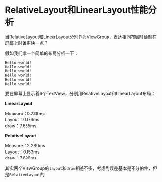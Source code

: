 # RelativeLayout和LinearLayout性能分析

当RelativeLayout和LinearLayout分别作为ViewGroup，表达相同布局时绘制在屏幕上时谁更快一点？

假如我们拿一个简单的布局分析一下：

```
Hello world!
Hello world!
Hello world!
Hello world!
Hello world!
Hello world!
```

要在屏幕上显示着6个TextView，分别用RelativeLayout和LinearLayout布局：

**LinearLayout**

Measure：0.738ms  
Layout：0.176ms  
draw：7.655ms

**RelativeLayout**

Measure：2.280ms  
Layout：0.153ms  
draw：7.696ms

其实两个ViewGroup的`layout`和`draw`相差不多，考虑到误差基本是不分伯仲，但是`RelativeLayout`的
<!--stackedit_data:
eyJoaXN0b3J5IjpbLTEzMDA3NjQzNDddfQ==
-->